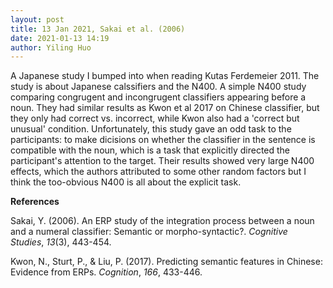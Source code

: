 ```yaml
---
layout: post
title: 13 Jan 2021, Sakai et al. (2006)
date: 2021-01-13 14:19
author: Yiling Huo
---
```

<!-- wp:paragraph -->
<p>A Japanese study I bumped into when reading Kutas Ferdemeier 2011. The study is about Japanese calssifiers and the N400. A simple N400 study comparing congrugent and incongrugent classifiers appearing before a noun. They had similar results as Kwon et al 2017 on Chinese classifier, but they only had correct vs. incorrect, while Kwon also had a 'correct but unusual' condition. Unfortunately, this study gave an odd task to the participants: to make dicisions on whether the classifier in the sentence is compatible with the noun, which is a task that explicitly directed the participant's attention to the target. Their results showed very large N400 effects, which the authors attributed to some other random factors but I think the too-obvious N400 is all about the explicit task.</p>
<!-- /wp:paragraph -->

<!-- wp:paragraph -->
<p><strong>References</strong></p>
<!-- /wp:paragraph -->

<!-- wp:paragraph -->
<p>Sakai, Y. (2006). An ERP study of the integration process between a noun and a numeral classifier: Semantic or morpho-syntactic?. <em>Cognitive Studies</em>, <em>13</em>(3), 443-454.</p>
<!-- /wp:paragraph -->

<!-- wp:paragraph -->
<p>Kwon, N., Sturt, P., &amp; Liu, P. (2017). Predicting semantic features in Chinese: Evidence from ERPs. <em>Cognition</em>, <em>166</em>, 433-446.</p>
<!-- /wp:paragraph -->
